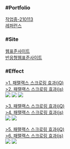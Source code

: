 <h3>#Portfolio</h3>
<a href = "http://chohyunjung0107.dothome.co.kr/port/about.html">작업중-210113</a><br>
<a href = "https://chohyunjung0107.github.io/dothome1/index.html">레퍼런스</a><br>

<h3>#Site</h3>
<a href = "https://chohyunjung0107.github.io/dothome1/webstandard/index.html">웹표준사이트</a><br>
<a href = "https://chohyunjung0107.github.io/dothome1/responsive/index.html">반응형웹표준사이트</a><br>

<h3>#Effect</h3>
<a href = "https://chohyunjung0107.github.io/dothome1/effect/parallax01-jquery.html">>1. 패랠랙스 스크로링 효과(jQ)</a><br>
<a href = "https://chohyunjung0107.github.io/dothome1/effect/parallax01-javascript.html">>2. 패랠랙스 스크로링 효과(js)</a><br>
<img src = "https://user-images.githubusercontent.com/71998606/104396269-b035d600-558d-11eb-9b79-7667c340e4f7.png">
<img src = "https://user-images.githubusercontent.com/71998606/104396270-b0ce6c80-558d-11eb-992b-92767d87d3fe.png">
<img src = "https://user-images.githubusercontent.com/71998606/104396272-b0ce6c80-558d-11eb-8418-82ae0f9d0bfa.png">

<a href = "https://chohyunjung0107.github.io/dothome1/effect/parallax01-jquery.html">>3. 패랠랙스 스크로링 효과(jQ)</a><br>
<a href = "https://chohyunjung0107.github.io/dothome1/effect/parallax01-javascript.html">>4. 패랠랙스 스크로링 효과(js)</a><br>
<img src = "https://user-images.githubusercontent.com/71998606/104396245-aa3ff500-558d-11eb-89f5-d4524fdddff7.png">
<img src = "https://user-images.githubusercontent.com/71998606/104396250-ac09b880-558d-11eb-9fe4-d069487a5edd.png">

<a href = "https://chohyunjung0107.github.io/dothome1/effect/parallax01-jquery.html">>5. 패랠랙스 스크로링 효과(jQ)</a><br>
<a href = "https://chohyunjung0107.github.io/dothome1/effect/parallax01-javascript.html">>6. 패랠랙스 스크로링 효과(js)</a><br>
<img src = "https://user-images.githubusercontent.com/71998606/104396251-ac09b880-558d-11eb-9d2e-9114e1c330a7.png">
<img src = "https://user-images.githubusercontent.com/71998606/104396252-aca24f00-558d-11eb-9275-3d43e00923c0.png">











    


